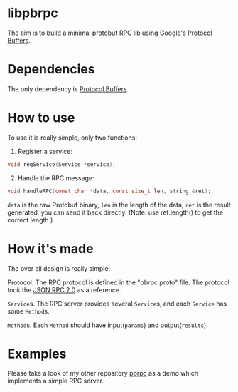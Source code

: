 # libpbrpc
The aim is to build a minimal protobuf RPC lib using [Google's Protocol Buffers](https://code.google.com/p/protobuf).

# Dependencies
The only dependency is [Protocol Buffers](https://github.com/google/protobuf).

# How to use
To use it is really simple, only two functions:

1. Register a service:
```c
void regService(Service *service);
```

2. Handle the RPC message:
```c
void handleRPC(const char *data, const size_t len, string &ret);
```

`data` is the raw Protobuf binary,
`len` is the length of the data,
`ret` is the result generated, you can send it back directly. (Note: use ret.length() to get the correct length.)

# How it's made
The over all design is really simple:

Protocol. The RPC protocol is defined in the "pbrpc.proto" file. The protocol took the [JSON RPC 2.0](http://www.jsonrpc.org/specification) as a reference.

`Service`s. The RPC server provides several `Service`s, and each `Service` has some `Method`s.

`Method`s. Each `Method` should have input(`params`) and output(`results`).

# Examples
Please take a look of my other repository [pbrpc](https://github.com/madwyn/pbrpc) as a demo which implements a simple RPC server.
